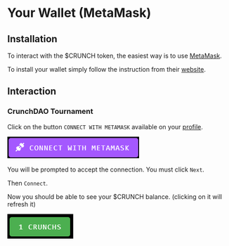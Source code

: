 # Your Wallet (MetaMask)

## Installation

To interact with the $CRUNCH token, the easiest way is to use [MetaMask](https://metamask.io/).

To install your wallet simply follow the instruction from their [website](https://metamask.io/).

## Interaction

### CrunchDAO Tournament

Click on the button `CONNECT WITH METAMASK` available on your [profile](https://tournament.datacrunch.com/profile).

![](<../.gitbook/assets/image (77).png>)

You will be prompted to accept the connection. You must click `Next`.

Then `Connect`.

Now you should be able to see your $CRUNCH balance. (clicking on it will refresh it)

![](<../.gitbook/assets/image (22).png>)

